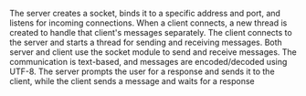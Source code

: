 The server creates a socket, binds it to a specific address and port, and listens for incoming connections.
When a client connects, a new thread is created to handle that client's messages separately.
The client connects to the server and starts a thread for sending and receiving messages.
Both server and client use the socket module to send and receive messages.
The communication is text-based, and messages are encoded/decoded using UTF-8.
The server prompts the user for a response and sends it to the client, while the client sends a message and waits for a response
